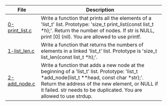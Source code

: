 |File|Description|
|-|-|
|[0-print_list.c](0-print_list.c)|Write a function that prints all the elements of a 'list_t' list. Prototype: 'size_t print_list(const list_t \*h);'. Return the number of nodes. If str is NULL, print [0] (nil). You are allowed to use printf.|
|[1-list_len.c](1-list_len.c)|Write a function that returns the numbers of elements in a linked 'list_t' list. Prototype is 'size_t list_len(const list_t \*h);'.|
|[2-add_node.c](2-add_node.c)|Write a function that adds a new node at the beginning of a 'list_t' list. Prototype: 'list_t \*add_node(list_t \*\*head, const char \*str);'. Return the address of the new element, or NULL if it failed. str needs to be duplicated. You are allowed to use strdup.|
